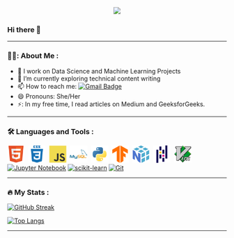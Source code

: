 <div id="header" align="center">
  <img src="https://media.giphy.com/media/M9gbBd9nbDrOTu1Mqx/giphy.gif" width="100"/>
</div>

### Hi there 👋
---
### 👩‍💻: About Me :

- 🔭 I work on Data Science and Machine Learning Projects
- 🌱 I’m currently exploring technical content writing
- 📫 How to reach me: [![Gmail Badge](https://img.shields.io/badge/Gmail-D14836?style=for-the-badge&logo=gmail&logoColor=white)](mailto:nazycole@gmail.com)
- 😄 Pronouns: She/Her
- ⚡: In my free time, I read articles on Medium and GeeksforGeeks.
---
### :hammer_and_wrench: Languages and Tools :

  <img src="https://github.com/devicons/devicon/blob/master/icons/html5/html5-original.svg" title="HTML5" alt="HTML" width="40" height="40"/>&nbsp;
  <img src="https://github.com/devicons/devicon/blob/master/icons/css3/css3-plain-wordmark.svg"  title="CSS3" alt="CSS" width="40" height="40"/>&nbsp;
  <img src="https://github.com/devicons/devicon/blob/master/icons/javascript/javascript-original.svg" title="JavaScript" alt="JavaScript" width="40" height="40"/>&nbsp;
    <img src="https://github.com/devicons/devicon/blob/master/icons/mysql/mysql-original-wordmark.svg" title="MySQL"  alt="MySQL" width="40" height="40"/>&nbsp;
 <img src="https://github.com/devicons/devicon/blob/master/icons/python/python-original.svg" title="Python"  alt="Python" width="40" height="40"/>&nbsp;
<img src="https://github.com/devicons/devicon/blob/master/icons/tensorflow/tensorflow-original.svg" title="Tensorflow"  alt="Tensorflow" width="40" height="40"/>&nbsp;
<img src="https://github.com/devicons/devicon/blob/master/icons/numpy/numpy-original.svg" title="Numpy"  alt="Numpy" width="40" height="40"/>&nbsp;
 <img src="https://github.com/devicons/devicon/blob/master/icons/pandas/pandas-original.svg" title="Pandas"  alt="Pandas" width="40" height="40"/>&nbsp;
  <img src="https://github.com/devicons/devicon/blob/master/icons/vim/vim-original.svg" title="vim"  alt="vim" width="40" height="40"/>&nbsp;
  [![Jupyter Notebook](https://img.shields.io/badge/-Jupyter-F37626?style=flat-square&logo=Jupyter&logoColor=white)](https://jupyter.org/)
  [![scikit-learn](https://img.shields.io/badge/-scikit_learn-F7931E?style=flat-square&logo=scikit-learn&logoColor=white)](https://scikit-learn.org/stable/)
  [![Git](https://img.shields.io/badge/-Git-F05032?style=flat-square&logo=Git&logoColor=white)](https://git-scm.com/)



 ---
 
### :fire: My Stats :     

[![GitHub Streak](http://github-readme-streak-stats.herokuapp.com?user=Nazzoe&theme=dark&background=000000)](https://git.io/streak-stats)

[![Top Langs](https://github-readme-stats.vercel.app/api/top-langs/?username=Nazzoe&layout=compact&theme=vision-friendly-dark)](https://github.com/anuraghazra/github-readme-stats)

---

